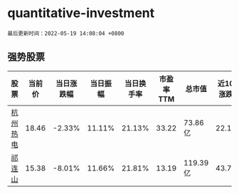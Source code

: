 # quantitative-investment

`最后更新时间：2022-05-19 14:08:04 +0800`

## 强势股票

|股票|当前价|当日涨跌幅|当日振幅|当日换手率|市盈率TTM|总市值|近10日涨跌幅|
|----|----|----|----|----|----|----|----|
|[杭州热电](https://xueqiu.com/S/SH605011)|18.46|-2.33%|11.11%|21.13%|33.22|73.86亿|22.17%|
|[祁连山](https://xueqiu.com/S/SH600720)|15.38|-8.01%|11.66%|21.81%|13.19|119.39亿|43.74%|
